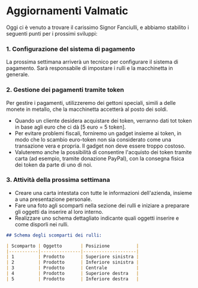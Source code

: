 # Aggiornamenti Valmatic

Oggi ci è venuto a trovare il carissimo Signor Fanciulli, e abbiamo stabilito i seguenti punti per i prossimi sviluppi:

### 1. Configurazione del sistema di pagamento

La prossima settimana arriverà un tecnico per configurare il sistema di pagamento. Sarà responsabile di impostare i rulli e la macchinetta in generale.

### 2. Gestione dei pagamenti tramite token

Per gestire i pagamenti, utilizzeremo dei gettoni speciali, simili a delle monete in metallo, che la macchinetta accetterà al posto dei soldi.

- Quando un cliente desidera acquistare dei token, verranno dati tot token in base agli euro che ci dà [5 euro = 5 token].
- Per evitare problemi fiscali, forniremo un gadget insieme ai token, in modo che lo scambio euro-token non sia considerato come una transazione vera e propria. Il gadget non deve essere troppo costoso.
- Valuteremo anche la possibilità di consentire l'acquisto dei token tramite carta (ad esempio, tramite donazione PayPal), con la consegna fisica dei token da parte di uno di noi.

### 3. Attività della prossima settimana

- Creare una carta intestata con tutte le informazioni dell'azienda, insieme a una presentazione personale.
- Fare una foto agli scomparti nella sezione dei rulli e iniziare a preparare gli oggetti da inserire al loro interno.
- Realizzare uno schema dettagliato indicante quali oggetti inserire e come disporli nei rulli.

```markdown
## Schema degli scomparti dei rulli:

| Scomparto | Oggetto       | Posizione          |
|-----------|---------------|--------------------|
| 1         | Prodotto      | Superiore sinistra |
| 2         | Prodotto      | Inferiore sinistra |
| 3         | Prodotto      | Centrale           |
| 4         | Prodotto      | Superiore destra   |
| 5         | Prodotto      | Inferiore destra   |
